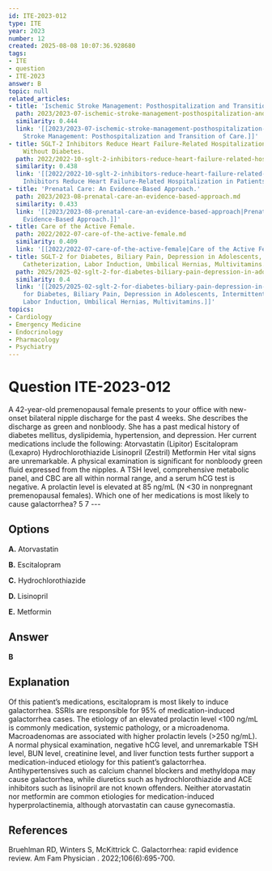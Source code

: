 ```yaml
---
id: ITE-2023-012
type: ITE
year: 2023
number: 12
created: 2025-08-08 10:07:36.928680
tags:
- ITE
- question
- ITE-2023
answer: B
topic: null
related_articles:
- title: 'Ischemic Stroke Management: Posthospitalization and Transition of Care.'
  path: 2023/2023-07-ischemic-stroke-management-posthospitalization-and-transitio.md
  similarity: 0.444
  link: '[[2023/2023-07-ischemic-stroke-management-posthospitalization-and-transitio|Ischemic
    Stroke Management: Posthospitalization and Transition of Care.]]'
- title: SGLT-2 Inhibitors Reduce Heart Failure-Related Hospitalization in Patients
    Without Diabetes.
  path: 2022/2022-10-sglt-2-inhibitors-reduce-heart-failure-related-hospitalizati.md
  similarity: 0.438
  link: '[[2022/2022-10-sglt-2-inhibitors-reduce-heart-failure-related-hospitalizati|SGLT-2
    Inhibitors Reduce Heart Failure-Related Hospitalization in Patients Without Diabetes.]]'
- title: 'Prenatal Care: An Evidence-Based Approach.'
  path: 2023/2023-08-prenatal-care-an-evidence-based-approach.md
  similarity: 0.433
  link: '[[2023/2023-08-prenatal-care-an-evidence-based-approach|Prenatal Care: An
    Evidence-Based Approach.]]'
- title: Care of the Active Female.
  path: 2022/2022-07-care-of-the-active-female.md
  similarity: 0.409
  link: '[[2022/2022-07-care-of-the-active-female|Care of the Active Female.]]'
- title: SGLT-2 for Diabetes, Biliary Pain, Depression in Adolescents, Intermittent
    Catheterization, Labor Induction, Umbilical Hernias, Multivitamins.
  path: 2025/2025-02-sglt-2-for-diabetes-biliary-pain-depression-in-adolescents-i.md
  similarity: 0.4
  link: '[[2025/2025-02-sglt-2-for-diabetes-biliary-pain-depression-in-adolescents-i|SGLT-2
    for Diabetes, Biliary Pain, Depression in Adolescents, Intermittent Catheterization,
    Labor Induction, Umbilical Hernias, Multivitamins.]]'
topics:
- Cardiology
- Emergency Medicine
- Endocrinology
- Pharmacology
- Psychiatry
---
```


# Question ITE-2023-012

A 42-year-old premenopausal female presents to your office with new-onset bilateral nipple discharge for the past 4 weeks. She describes the discharge as green and nonbloody. She has a past medical history of diabetes mellitus, dyslipidemia, hypertension, and depression. Her current medications include the following: Atorvastatin (Lipitor) Escitalopram (Lexapro) Hydrochlorothiazide Lisinopril (Zestril) Metformin Her vital signs are unremarkable. A physical examination is significant for nonbloody green fluid expressed from the nipples. A TSH level, comprehensive metabolic panel, and CBC are all within normal range, and a serum hCG test is negative. A prolactin level is elevated at 85 ng/mL (N <30 in nonpregnant premenopausal females). Which one of her medications is most likely to cause galactorrhea? 5 7 ---

## Options

**A.** Atorvastatin

**B.** Escitalopram

**C.** Hydrochlorothiazide

**D.** Lisinopril

**E.** Metformin

## Answer

**B**

## Explanation

Of this patient’s medications, escitalopram is most likely to induce galactorrhea. SSRIs are responsible for 95% of medication-induced galactorrhea cases. The etiology of an elevated prolactin level <100 ng/mL is commonly medication, systemic pathology, or a microadenoma. Macroadenomas are associated with higher prolactin levels (>250 ng/mL). A normal physical examination, negative hCG level, and unremarkable TSH level, BUN level, creatinine level, and liver function tests further support a medication-induced etiology for this patient’s galactorrhea. Antihypertensives such as calcium channel blockers and methyldopa may cause galactorrhea, while diuretics such as hydrochlorothiazide and ACE inhibitors such as lisinopril are not known offenders. Neither atorvastatin nor metformin are common etiologies for medication-induced hyperprolactinemia, although atorvastatin can cause gynecomastia.

## References

Bruehlman RD, Winters S, McKittrick C. Galactorrhea: rapid evidence review. Am Fam Physician . 2022;106(6):695-700.
